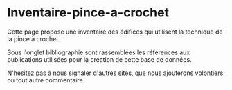 # Inventaire-pince-a-crochet
Cette page propose une inventaire des édifices qui utilisent la technique de la pince à crochet. 



Sous l'onglet bibliographie sont rassemblées les références aux publications utilisées pour la création de cette base de données.

N'hésitez pas à nous signaler d'autres sites, que nous ajouterons volontiers, ou tout autre commentaire. 
